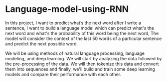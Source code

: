 # Language-model-using-RNN
 In this project, I want to predict what’s the next word after I write a sentence, I want to build a language model which can predict what's the next word and what's the probability of this word being the next word, The model will consider the context of the last 50 words of a particular sentence and predict the next possible word. 

We will be using methods of natural language processing, language modeling, and deep learning. We will start by analyzing the data followed by the pre-processing of the data. We will then tokenize this data and convert them into sequences and finally, we'll build and train some deep learning models and compare their performance with each other.
